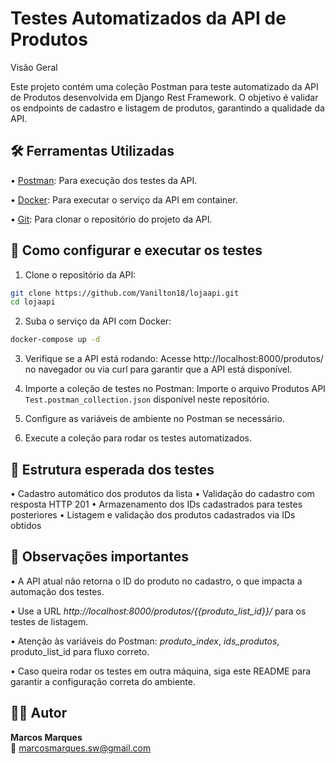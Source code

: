 # Testes Automatizados da API de Produtos

Visão Geral

Este projeto contém uma coleção Postman para teste automatizado da API de Produtos desenvolvida em Django Rest Framework. O objetivo é validar os endpoints de cadastro e listagem de produtos, garantindo a qualidade da API.

## 🛠️ Ferramentas Utilizadas

• [Postman](https://www.postman.com/): Para execução dos testes da API.

• [Docker](https://www.docker.com/): Para executar o serviço da API em container.

• [Git](https://git-scm.com/): Para clonar o repositório do projeto da API.

## 🚀 Como configurar e executar os testes

1. Clone o repositório da API:

```bash
git clone https://github.com/Vanilton18/lojaapi.git
cd lojaapi
```

2. Suba o serviço da API com Docker:

```bash
docker-compose up -d
```

3. Verifique se a API está rodando:
   Acesse http://localhost:8000/produtos/ no navegador ou via curl para garantir que a API está disponível.

4. Importe a coleção de testes no Postman:
   Importe o arquivo Produtos API `Test.postman_collection.json` disponível neste repositório.

5. Configure as variáveis de ambiente no Postman se necessário.

6. Execute a coleção para rodar os testes automatizados.

## 🧪 Estrutura esperada dos testes

• Cadastro automático dos produtos da lista
• Validação do cadastro com resposta HTTP 201
• Armazenamento dos IDs cadastrados para testes posteriores
• Listagem e validação dos produtos cadastrados via IDs obtidos

## 📁 Observações importantes

• A API atual não retorna o ID do produto no cadastro, o que impacta a automação dos testes.

• Use a URL _http://localhost:8000/produtos/{{produto_list_id}}/_ para os testes de listagem.

• Atenção às variáveis do Postman: _produto_index_, _ids_produtos_, produto_list_id para fluxo correto.

• Caso queira rodar os testes em outra máquina, siga este README para garantir a configuração correta do ambiente.

## 🧑‍💻 Autor

**Marcos Marques**  
📧 marcosmarques.sw@gmail.com
